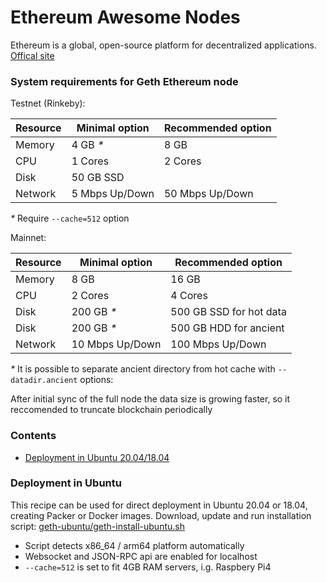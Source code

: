 # Ethereum Awesome Nodes

Ethereum is a global, open-source platform for decentralized applications. [Offical site](https://ethereum.org)

### System requirements for Geth Ethereum node

Testnet (Rinkeby):

| Resource | Minimal option   | Recommended option |
|----------|------------------|--------------------|
| Memory   | 4 GB _*_         | 8 GB               | 
| CPU      | 1 Cores          | 2 Cores            |
| Disk     | 50 GB SSD        |                    |
| Network  | 5 Mbps Up/Down   | 50 Mbps Up/Down    |

_*_ Require `--cache=512` option

Mainnet:

| Resource | Minimal option   | Recommended option      |
|----------|------------------|-------------------------|
| Memory   | 8 GB             | 16 GB                   | 
| CPU      | 2 Cores          | 4 Cores                 |
| Disk     | 200 GB _*_          | 500 GB SSD for hot data |
| Disk     | 200 GB _*_          | 500 GB HDD for ancient  |
| Network  | 10  Mbps Up/Down | 100 Mbps Up/Down        |

_*_ It is possible to separate ancient directory from hot cache with `--datadir.ancient` options: 

After initial sync of the full node the data size is growing faster,
so it reccomended to truncate blockchain periodically

### Contents
- [Deployment in Ubuntu 20.04/18.04](#deployment-in-ubuntu)

### Deployment in Ubuntu
This recipe can be used for direct deployment in Ubuntu 20.04 or 18.04, creating Packer or Docker images.
Download, update and run installation script: [geth-ubuntu/geth-install-ubuntu.sh](geth-ubuntu/geth-install-ubuntu.sh)
* Script detects x86_64 / arm64 platform automatically
* Websocket and JSON-RPC api are enabled for localhost
* `--cache=512` is set to fit 4GB RAM servers, i.g. Raspbery Pi4